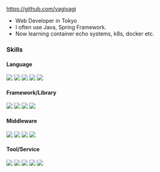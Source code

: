 https://github.com/vagivagi

- Web Developer in Tokyo
- I often use Java, Spring Framework.
- Now learning container echo systems, k8s, docker etc.

### Skills

#### Language


[![](https://img.shields.io/badge/-Java-007396?style=flat&logo=Java)](https://www.java.com/)
[![](https://img.shields.io/badge/-JavaScript-fff?style=flat&logo=JavaScript)](https://developer.mozilla.org/docs/Web/JavaScript)
[![](https://img.shields.io/badge/-TypeScript-fff?style=flat&logo=TypeScript)](https://www.typescriptlang.org/)
[![](https://img.shields.io/badge/-Ruby-CC342D?style=flat&logo=ruby)](https://www.ruby-lang.org/)
[![](https://img.shields.io/badge/-Go-fff?style=flat&logo=Go)](https://golang.org/)

#### Framework/Library

[![](https://img.shields.io/badge/-Spring-fff?style=flat&logo=Spring)](https://spring.io/projects/spring-framework)
[![](https://img.shields.io/badge/-Vue.js-fff?style=flat&logo=Vue.js)](https://vuejs.org/index.html)
[![](https://img.shields.io/badge/-Nuxt.js-fff?style=flat&logo=Nuxt.js)](https://nuxtjs.org/)
[![](https://img.shields.io/badge/-React-fff?style=flat&logo=React)](https://reactjs.org/)


#### Middleware

[![](https://img.shields.io/badge/-Docker-fff?style=flat&logo=docker)](https://www.docker.com/)
[![](https://img.shields.io/badge/-Kubernetes-fff?style=flat&logo=Kubernetes)](https://kubernetes.io/)
[![](https://img.shields.io/badge/-MySQL-fff?style=flat&logo=mysql)](https://www.mysql.com/)
[![](https://img.shields.io/badge/-Redis-fff?style=flat&logo=redis)](https://redis.io/)

#### Tool/Service

[![](https://img.shields.io/badge/-GitHub-181717?style=flat&logo=GitHub)](https://github.com)
[![](https://img.shields.io/badge/-GitHubActions-fff?style=flat&logo=GitHub-Actions)](https://github.co.jp/features/actions)
[![](https://img.shields.io/badge/-Azure-fff?style=flat&logo=microsoft-azure)](https://azure.microsoft.com/)
[![](https://img.shields.io/badge/-Heroku-430098?style=flat&logo=Heroku)](https://www.heroku.com/)
[![](https://img.shields.io/badge/-Concourse-fff?style=flat&logo=Concourse)](https://concourse-ci.org/)
